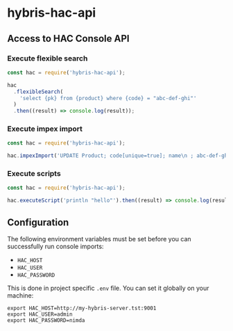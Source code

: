 # hybris-hac-api

## Access to HAC Console API

### Execute flexible search

```javascript
const hac = require('hybris-hac-api');

hac
  .flexibleSearch(
    'select {pk} from {product} where {code} = "abc-def-ghi"'
  )
  .then((result) => console.log(result));
```

### Execute impex import

```javascript
const hac = require('hybris-hac-api');

hac.impexImport('UPDATE Product; code[unique=true]; name\n ; abc-def-ghi ; My Product');
```

### Execute scripts

```javascript
const hac = require('hybris-hac-api');

hac.executeScript('println "hello"').then((result) => console.log(result));
```

## Configuration

The following environment variables must be set before you can successfully run console imports:

- `HAC_HOST`
- `HAC_USER`
- `HAC_PASSWORD`

This is done in project specific `.env` file. You can set it globally on your machine:

```shell
export HAC_HOST=http://my-hybris-server.tst:9001
export HAC_USER=admin
export HAC_PASSWORD=nimda
```

